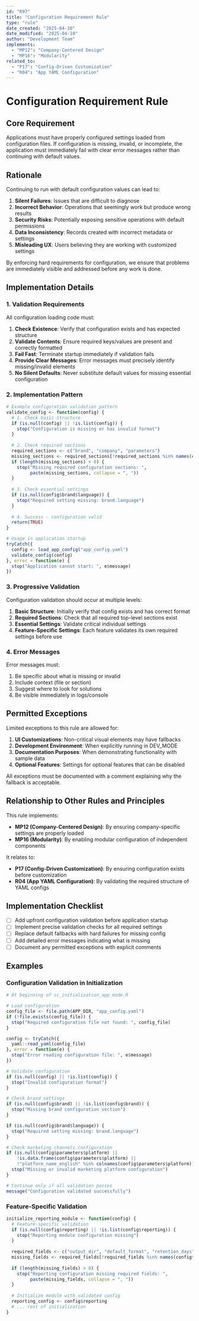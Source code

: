 ```yaml
---
id: "R97"
title: "Configuration Requirement Rule"
type: "rule"
date_created: "2025-04-10"
date_modified: "2025-04-10"
author: "Development Team"
implements:
  - "MP12": "Company-Centered Design"
  - "MP16": "Modularity"
related_to:
  - "P17": "Config-Driven Customization"
  - "R04": "App YAML Configuration"
---
```


# Configuration Requirement Rule

## Core Requirement

Applications must have properly configured settings loaded from configuration files. If configuration is missing, invalid, or incomplete, the application must immediately fail with clear error messages rather than continuing with default values.

## Rationale

Continuing to run with default configuration values can lead to:

1. **Silent Failures**: Issues that are difficult to diagnose
2. **Incorrect Behavior**: Operations that seemingly work but produce wrong results
3. **Security Risks**: Potentially exposing sensitive operations with default permissions
4. **Data Inconsistency**: Records created with incorrect metadata or settings
5. **Misleading UX**: Users believing they are working with customized settings

By enforcing hard requirements for configuration, we ensure that problems are immediately visible and addressed before any work is done.

## Implementation Details

### 1. Validation Requirements

All configuration loading code must:

1. **Check Existence**: Verify that configuration exists and has expected structure
2. **Validate Contents**: Ensure required keys/values are present and correctly formatted
3. **Fail Fast**: Terminate startup immediately if validation fails
4. **Provide Clear Messages**: Error messages must precisely identify missing/invalid elements
5. **No Silent Defaults**: Never substitute default values for missing essential configuration

### 2. Implementation Pattern

```r
# Example configuration validation pattern
validate_config <- function(config) {
  # 1. Check basic structure
  if (is.null(config) || !is.list(config)) {
    stop("Configuration is missing or has invalid format")
  }
  
  # 2. Check required sections
  required_sections <- c("brand", "company", "parameters")
  missing_sections <- required_sections[!required_sections %in% names(config)]
  if (length(missing_sections) > 0) {
    stop("Missing required configuration sections: ", 
         paste(missing_sections, collapse = ", "))
  }
  
  # 3. Check essential settings
  if (is.null(config$brand$language)) {
    stop("Required setting missing: brand.language")
  }
  
  # 4. Success - configuration valid
  return(TRUE)
}

# Usage in application startup
tryCatch({
  config <- load_app_config("app_config.yaml")
  validate_config(config)
}, error = function(e) {
  stop("Application cannot start: ", e$message)
})
```

### 3. Progressive Validation

Configuration validation should occur at multiple levels:

1. **Basic Structure**: Initially verify that config exists and has correct format
2. **Required Sections**: Check that all required top-level sections exist
3. **Essential Settings**: Validate critical individual settings
4. **Feature-Specific Settings**: Each feature validates its own required settings before use

### 4. Error Messages

Error messages must:

1. Be specific about what is missing or invalid
2. Include context (file or section)
3. Suggest where to look for solutions
4. Be visible immediately in logs/console

## Permitted Exceptions

Limited exceptions to this rule are allowed for:

1. **UI Customizations**: Non-critical visual elements may have fallbacks
2. **Development Environment**: When explicitly running in DEV_MODE
3. **Documentation Purposes**: When demonstrating functionality with sample data
4. **Optional Features**: Settings for optional features that can be disabled

All exceptions must be documented with a comment explaining why the fallback is acceptable.

## Relationship to Other Rules and Principles

This rule implements:
- **MP12 (Company-Centered Design)**: By ensuring company-specific settings are properly loaded
- **MP16 (Modularity)**: By enabling modular configuration of independent components

It relates to:
- **P17 (Config-Driven Customization)**: By ensuring configuration exists before customization
- **R04 (App YAML Configuration)**: By validating the required structure of YAML configs

## Implementation Checklist

- [ ] Add upfront configuration validation before application startup
- [ ] Implement precise validation checks for all required settings
- [ ] Replace default fallbacks with hard failures for missing config
- [ ] Add detailed error messages indicating what is missing
- [ ] Document any permitted exceptions with explicit comments

## Examples

### Configuration Validation in Initialization

```r
# At beginning of sc_initialization_app_mode.R

# Load configuration
config_file <- file.path(APP_DIR, "app_config.yaml")
if (!file.exists(config_file)) {
  stop("Required configuration file not found: ", config_file)
}

config <- tryCatch({
  yaml::read_yaml(config_file)
}, error = function(e) {
  stop("Error reading configuration file: ", e$message)
})

# Validate configuration
if (is.null(config) || !is.list(config)) {
  stop("Invalid configuration format")
}

# Check brand settings
if (is.null(config$brand) || !is.list(config$brand)) {
  stop("Missing brand configuration section")
}

if (is.null(config$brand$language)) {
  stop("Required setting missing: brand.language")
}

# Check marketing channels configuration
if (is.null(config$parameters$platform) || 
    !is.data.frame(config$parameters$platform) ||
    !"platform_name_english" %in% colnames(config$parameters$platform)) {
  stop("Missing or invalid marketing platform configuration")
}

# Continue only if all validation passes
message("Configuration validated successfully")
```

### Feature-Specific Validation

```r
initialize_reporting_module <- function(config) {
  # Feature-specific validation
  if (is.null(config$reporting) || !is.list(config$reporting)) {
    stop("Reporting module configuration missing")
  }
  
  required_fields <- c("output_dir", "default_format", "retention_days")
  missing_fields <- required_fields[!required_fields %in% names(config$reporting)]
  
  if (length(missing_fields) > 0) {
    stop("Reporting configuration missing required fields: ", 
         paste(missing_fields, collapse = ", "))
  }
  
  # Initialize module with validated config
  reporting_config <- config$reporting
  # ... rest of initialization
}
```